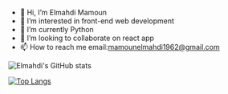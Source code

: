 - 👋 Hi, I’m Elmahdi Mamoun
- 👀 I’m interested in front-end web development
- 🌱 I’m currently Python
- 💞️ I’m looking to collaborate on react app
- 📫 How to reach me email:mamounelmahdi1962@gmail.com

![Elmahdi's GitHub stats](https://github-readme-stats.vercel.app/api?username=Elmahdi1962&show_icons=true&theme=github_dark)

[![Top Langs](https://github-readme-stats.vercel.app/api/top-langs/?username=Elmahdi1962&layout=compact)](https://github.com/anuraghazra/github-readme-stats)

